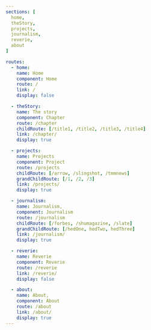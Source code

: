 ```yaml
---
sections: [
  home,
  theStory,
  projects,
  journalism,
  reverie,
  about
]

routes:
  - home:
    name: Home
    component: Home
    route: /
    link: /
    display: false

  - theStory:
    name: The story
    component: Chapter
    route: /chapter
    childRoute: [/title1, /title2, /title3, /title4]
    link: /chapter/
    display: true

  - projects:
    name: Projects
    component: Project
    route: /projects
    childRoute: [/arrow, /slingshot, /tmmnews]
    grandChildRoute: [/1, /2, /3]
    link: /projects/
    display: true

  - journalism:
    name: Journalism,
    component: Journalism
    route: /journalism
    childRoute: [/forbes, /shumagazine, /slate]
    grandChildRoute: [/hedOne, hedTwo, hedThree]
    link: /journalism/
    display: true

  - reverie:
    name: Reverie
    component: Reverie
    route: /reverie
    link: /reverie/
    display: false

  - about:
    name: About,
    component: About
    route: /about
    link: /about/
    display: true
---
```

